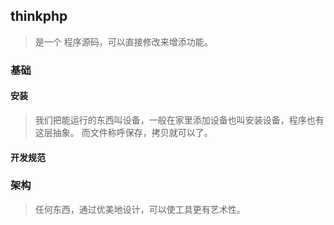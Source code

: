 
## thinkphp 
> 是一个 程序源码，可以直接修改来增添功能。


### 基础

#### 安装
> 我们把能运行的东西叫设备，一般在家里添加设备也叫安装设备，程序也有这层抽象。
> 而文件称呼保存，拷贝就可以了。

#### 开发规范

### 架构
> 任何东西，通过优美地设计，可以使工具更有艺术性。